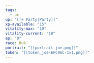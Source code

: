 ```yaml
---
tags:
  - pc
up: "[[+ Party|Party]]"
xp-available: "15"
vitality-max: "10"
vitality-current: "10"
ap: "0"
race: Ruk
portrait: "[[portrait-joe.png]]"
token: "[[token_joe-EFC96C-1x1.png]]"
---
```

